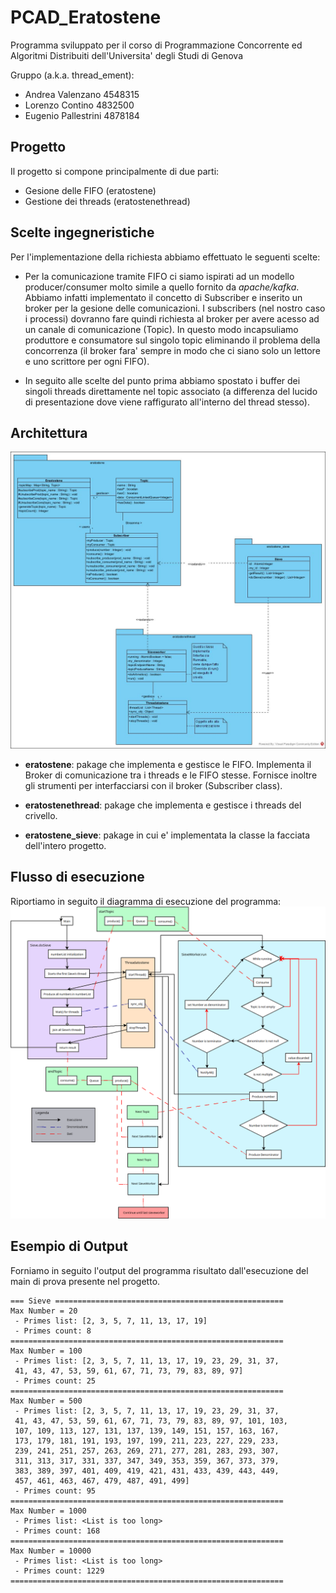 # PCAD_Eratostene
Programma sviluppato per il corso di Programmazione Concorrente ed Algoritmi Distribuiti dell'Universita' degli Studi di Genova

Gruppo (a.k.a. thread_ement):
- Andrea Valenzano 4548315
- Lorenzo Contino 4832500
- Eugenio Pallestrini 4878184

## Progetto
Il progetto si compone principalmente di due parti:
 - Gesione delle FIFO (eratostene)
 - Gestione dei threads (eratostenethread)

## Scelte ingegneristiche

Per l'implementazione della richiesta abbiamo effettuato le seguenti scelte:
 - Per la comunicazione tramite FIFO ci siamo ispirati ad un modello producer/consumer molto simile a quello fornito da *apache/kafka*.
 Abbiamo infatti implementato il concetto di Subscriber e inserito un broker per la gesione delle comunicazioni. I subscribers (nel nostro caso i processi) dovranno fare quindi richiesta al broker per avere acesso ad un canale di comunicazione (Topic). In questo modo incapsuliamo produttore e consumatore sul singolo topic eliminando il problema della concorrenza (il broker fara' sempre in modo che ci siano solo un lettore e uno scrittore per ogni FIFO).

 - In seguito alle scelte del punto prima abbiamo spostato i buffer dei singoli threads direttamente nel topic associato (a differenza del lucido di presentazione dove viene raffigurato all'interno del thread stesso).


## Architettura
![Class Diagram](classdiagram.jpg)

- **eratostene**: pakage che implementa e gestisce le FIFO.
Implementa il Broker di comunicazione tra i threads e le FIFO stesse. Fornisce inoltre gli strumenti per interfacciarsi con il broker (Subscriber class).

- **eratostenethread**: pakage che implementa e gestisce i threads del crivello.

- **eratostene_sieve**: pakage in cui e' implementata la classe la facciata dell'intero progetto.

## Flusso di esecuzione
Riportiamo in seguito il diagramma di esecuzione del programma:
![Execution Flow](diagrammaFlusso.png)

## Esempio di Output

Forniamo in seguito l'output del programma risultato dall'esecuzione del main di prova presente nel progetto.

```
=== Sieve ===================================================
Max Number = 20
 - Primes list: [2, 3, 5, 7, 11, 13, 17, 19]
 - Primes count: 8
=============================================================
Max Number = 100
 - Primes list: [2, 3, 5, 7, 11, 13, 17, 19, 23, 29, 31, 37,  
 41, 43, 47, 53, 59, 61, 67, 71, 73, 79, 83, 89, 97]
 - Primes count: 25
=============================================================
Max Number = 500
 - Primes list: [2, 3, 5, 7, 11, 13, 17, 19, 23, 29, 31, 37, 
 41, 43, 47, 53, 59, 61, 67, 71, 73, 79, 83, 89, 97, 101, 103, 
 107, 109, 113, 127, 131, 137, 139, 149, 151, 157, 163, 167, 
 173, 179, 181, 191, 193, 197, 199, 211, 223, 227, 229, 233, 
 239, 241, 251, 257, 263, 269, 271, 277, 281, 283, 293, 307, 
 311, 313, 317, 331, 337, 347, 349, 353, 359, 367, 373, 379, 
 383, 389, 397, 401, 409, 419, 421, 431, 433, 439, 443, 449, 
 457, 461, 463, 467, 479, 487, 491, 499]
 - Primes count: 95
=============================================================
Max Number = 1000
 - Primes list: <List is too long>
 - Primes count: 168
=============================================================
Max Number = 10000
 - Primes list: <List is too long>
 - Primes count: 1229
=============================================================

```


